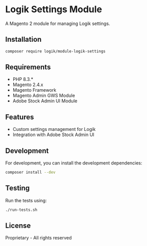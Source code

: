 # Logik Settings Module

A Magento 2 module for managing Logik settings.

## Installation

```bash
composer require logik/module-logik-settings
```

## Requirements

- PHP 8.3.*
- Magento 2.4.x
- Magento Framework
- Magento Admin GWS Module
- Adobe Stock Admin UI Module

## Features

- Custom settings management for Logik
- Integration with Adobe Stock Admin UI

## Development

For development, you can install the development dependencies:

```bash
composer install --dev
```

## Testing

Run the tests using:

```bash
./run-tests.sh
```

## License

Proprietary - All rights reserved 